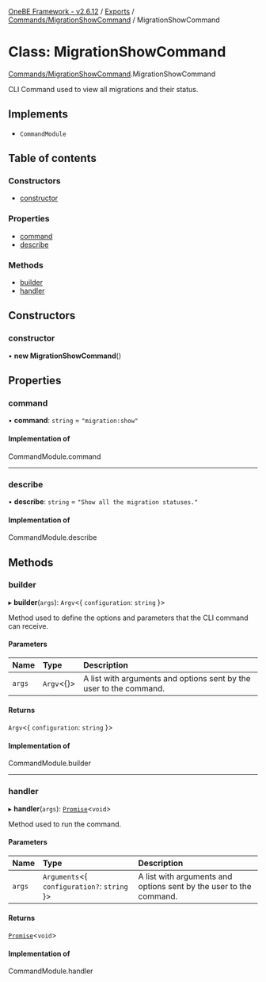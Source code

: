 [OneBE Framework - v2.6.12](../README.md) / [Exports](../modules.md) / [Commands/MigrationShowCommand](../modules/Commands_MigrationShowCommand.md) / MigrationShowCommand

# Class: MigrationShowCommand

[Commands/MigrationShowCommand](../modules/Commands_MigrationShowCommand.md).MigrationShowCommand

CLI Command used to view all migrations and their status.

## Implements

- `CommandModule`

## Table of contents

### Constructors

- [constructor](Commands_MigrationShowCommand.MigrationShowCommand.md#constructor)

### Properties

- [command](Commands_MigrationShowCommand.MigrationShowCommand.md#command)
- [describe](Commands_MigrationShowCommand.MigrationShowCommand.md#describe)

### Methods

- [builder](Commands_MigrationShowCommand.MigrationShowCommand.md#builder)
- [handler](Commands_MigrationShowCommand.MigrationShowCommand.md#handler)

## Constructors

### constructor

• **new MigrationShowCommand**()

## Properties

### command

• **command**: `string` = `"migration:show"`

#### Implementation of

CommandModule.command

___

### describe

• **describe**: `string` = `"Show all the migration statuses."`

#### Implementation of

CommandModule.describe

## Methods

### builder

▸ **builder**(`args`): `Argv`<{ `configuration`: `string`  }\>

Method used to define the options and parameters that the CLI command
can receive.

#### Parameters

| Name | Type | Description |
| :------ | :------ | :------ |
| `args` | `Argv`<{}\> | A list with arguments and options sent by the user to the command. |

#### Returns

`Argv`<{ `configuration`: `string`  }\>

#### Implementation of

CommandModule.builder

___

### handler

▸ **handler**(`args`): [`Promise`]( https://developer.mozilla.org/en-US/docs/Web/JavaScript/Reference/Global_Objects/Promise )<`void`\>

Method used to run the command.

#### Parameters

| Name | Type | Description |
| :------ | :------ | :------ |
| `args` | `Arguments`<{ `configuration?`: `string`  }\> | A list with arguments and options sent by the user to the command. |

#### Returns

[`Promise`]( https://developer.mozilla.org/en-US/docs/Web/JavaScript/Reference/Global_Objects/Promise )<`void`\>

#### Implementation of

CommandModule.handler
